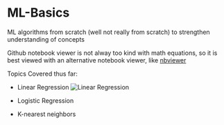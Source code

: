 # ML-Basics
ML algorithms from scratch (well not really from scratch) to strengthen understanding of concepts

Github notebook viewer is not alway too kind with math equations, so it is best viewed with an alternative notebook viewer, like [nbviewer](https://nbviewer.jupyter.org/)

Topics Covered thus far:
- Linear Regression
    ![Linear Regression]('img/LinearRegression.gif')

- Logistic Regression
- K-nearest neighbors
